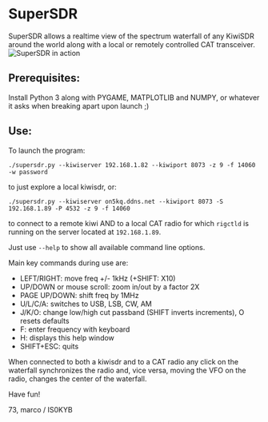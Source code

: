 # SuperSDR

SuperSDR allows a realtime view of the spectrum waterfall of any KiwiSDR around the world along with a local or remotely controlled CAT transceiver.
![SuperSDR in action](https://github.com/mcogoni/supersdr/blob/main/supersdr_screenshot.png)

## Prerequisites:
Install Python 3 along with PYGAME, MATPLOTLIB and NUMPY, or whatever it asks when breaking apart upon launch ;)

## Use:
To launch the program:
```
./supersdr.py --kiwiserver 192.168.1.82 --kiwiport 8073 -z 9 -f 14060 -w password
```
to just explore a local kiwisdr, or:

```
./supersdr.py --kiwiserver on5kq.ddns.net --kiwiport 8073 -S 192.168.1.89 -P 4532 -z 9 -f 14060
```
to connect to a remote kiwi AND to a local CAT radio for which ```rigctld``` is running on the server located at ```192.168.1.89```.

Just use ```--help``` to show all available command line options.

Main key commands during use are:

- LEFT/RIGHT: move freq +/- 1kHz (+SHIFT: X10)
- UP/DOWN or mouse scroll: zoom in/out by a factor 2X
- PAGE UP/DOWN: shift freq by 1MHz
- U/L/C/A: switches to USB, LSB, CW, AM
- J/K/O: change low/high cut passband (SHIFT inverts increments), O resets defaults
- F: enter frequency with keyboard
- H: displays this help window
- SHIFT+ESC: quits

When connected to both a kiwisdr and to a CAT radio any click on the waterfall synchronizes the radio and, vice versa, moving the VFO on the radio, changes the center of the waterfall.

Have fun!

73,
marco / IS0KYB
